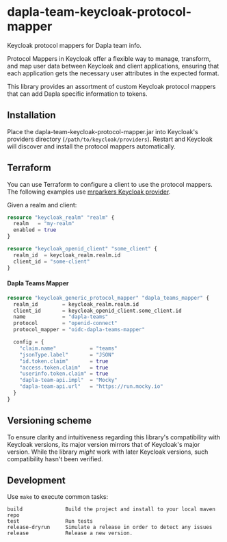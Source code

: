 # dapla-team-keycloak-protocol-mapper

Keycloak protocol mappers for Dapla team info.

Protocol Mappers in Keycloak offer a flexible way to manage, transform, and map user data between Keycloak and client
applications, ensuring that each application gets the necessary user attributes in the expected format.

This library provides an assortment of custom Keycloak protocol mappers that can add Dapla specific information to tokens.

## Installation

Place the dapla-team-keycloak-protocol-mapper.jar into Keycloak's providers directory (`/path/to/keycloak/providers`).
Restart and Keycloak will discover and install the protocol mappers automatically.


## Terraform

You can use Terraform to configure a client to use the protocol mappers. The following examples
use [mrparkers Keycloak provider](https://registry.terraform.io/providers/mrparkers/keycloak).

Given a realm and client:

```terraform
resource "keycloak_realm" "realm" {
  realm   = "my-realm"
  enabled = true
}

resource "keycloak_openid_client" "some_client" {
  realm_id  = keycloak_realm.realm.id
  client_id = "some-client"
}
```

#### Dapla Teams Mapper

```terraform
resource "keycloak_generic_protocol_mapper" "dapla_teams_mapper" {
  realm_id        = keycloak_realm.realm.id
  client_id       = keycloak_openid_client.some_client.id
  name            = "dapla-teams"
  protocol        = "openid-connect"
  protocol_mapper = "oidc-dapla-teams-mapper"

  config = {
    "claim.name"           = "teams"
    "jsonType.label"       = "JSON"
    "id.token.claim"       = true
    "access.token.claim"   = true
    "userinfo.token.claim" = true
    "dapla-team-api.impl"  = "Mocky"
    "dapla-team-api.url"   = "https://run.mocky.io"
  }
}
```

## Versioning scheme

To ensure clarity and intuitiveness regarding this library's compatibility with Keycloak versions,
its major version mirrors that of Keycloak's major version. While the library *might* work with later
Keycloak versions, such compatibility hasn't been verified.


## Development

Use `make` to execute common tasks:
```
build              Build the project and install to your local maven repo
test               Run tests
release-dryrun     Simulate a release in order to detect any issues
release            Release a new version.
```
